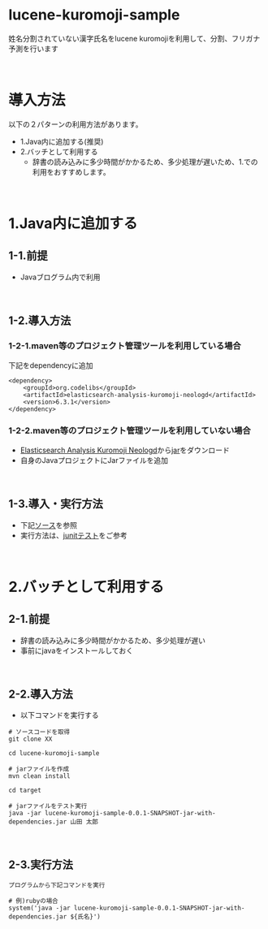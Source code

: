 # lucene-kuromoji-sample
姓名分割されていない漢字氏名をlucene kuromojiを利用して、分割、フリガナ予測を行います

<br />

# 導入方法
以下の２パターンの利用方法があります。
* 1.Java内に追加する(推奨)
* 2.バッチとして利用する
  * 辞書の読み込みに多少時間がかかるため、多少処理が遅いため、1.での利用をおすすめします。

<br />

# 1.Java内に追加する
## 1-1.前提
* Javaブログラム内で利用

<br />

## 1-2.導入方法
### 1-2-1.maven等のプロジェクト管理ツールを利用している場合
下記をdependencyに追加

```
<dependency>
    <groupId>org.codelibs</groupId>
    <artifactId>elasticsearch-analysis-kuromoji-neologd</artifactId>
    <version>6.3.1</version>
</dependency>
```

### 1-2-2.maven等のプロジェクト管理ツールを利用していない場合
* [Elasticsearch Analysis Kuromoji Neologd](https://mvnrepository.com/artifact/org.codelibs/elasticsearch-analysis-kuromoji-neologd/6.3.1)から[jar](http://central.maven.org/maven2/org/codelibs/elasticsearch-analysis-kuromoji-neologd/6.3.1/elasticsearch-analysis-kuromoji-neologd-6.3.1.jar)をダウンロード
* 自身のJavaプロジェクトにJarファイルを追加

<br />

## 1-3.導入・実行方法
* 下記[ソース]()を参照
* 実行方法は、[junitテスト]()をご参考

<br />

# 2.バッチとして利用する
## 2-1.前提
* 辞書の読み込みに多少時間がかかるため、多少処理が遅い
* 事前にjavaをインストールしておく

<br />

## 2-2.導入方法
* 以下コマンドを実行する


```
# ソースコードを取得
git clone XX

cd lucene-kuromoji-sample

# jarファイルを作成
mvn clean install

cd target

# jarファイルをテスト実行
java -jar lucene-kuromoji-sample-0.0.1-SNAPSHOT-jar-with-dependencies.jar 山田 太郎
```

<br />

## 2-3.実行方法

```
プログラムから下記コマンドを実行

# 例)rubyの場合
system('java -jar lucene-kuromoji-sample-0.0.1-SNAPSHOT-jar-with-dependencies.jar ${氏名}')                                                                                               
```

